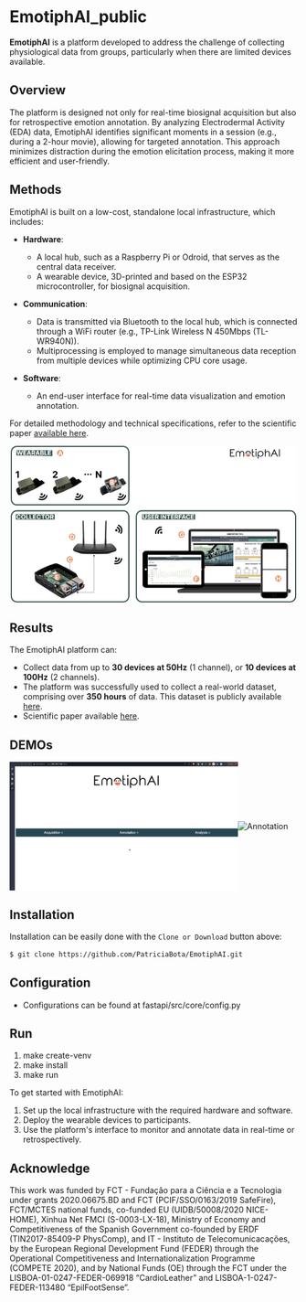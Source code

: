 # EmotiphAI_public

**EmotiphAI** is a platform developed to address the challenge of collecting physiological data from groups, particularly when there are limited devices available.

## Overview

The platform is designed not only for real-time biosignal acquisition but also for retrospective emotion annotation. By analyzing Electrodermal Activity (EDA) data, EmotiphAI identifies significant moments in a session (e.g., during a 2-hour movie), allowing for targeted annotation. This approach minimizes distraction during the emotion elicitation process, making it more efficient and user-friendly.

## Methods

EmotiphAI is built on a low-cost, standalone local infrastructure, which includes:

- **Hardware**:
  - A local hub, such as a Raspberry Pi or Odroid, that serves as the central data receiver.
  - A wearable device, 3D-printed and based on the ESP32 microcontroller, for biosignal acquisition.

- **Communication**:
  - Data is transmitted via Bluetooth to the local hub, which is connected through a WiFi router (e.g., TP-Link Wireless N 450Mbps (TL-WR940N)).
  - Multiprocessing is employed to manage simultaneous data reception from multiple devices while optimizing CPU core usage.

- **Software**:
  - An end-user interface for real-time data visualization and emotion annotation.

For detailed methodology and technical specifications, refer to the scientific paper [available here](https://link.springer.com/article/10.1007/s00521-022-07191-8).

<div align="center">
  <img src="static/images/emotiphai_infrastructure.png" alt="emotiphai_infrastructure" width="500"/>
</div>

## Results

The EmotiphAI platform can:

- Collect data from up to **30 devices at 50Hz** (1 channel), or **10 devices at 100Hz** (2 channels).
- The platform was successfully used to collect a real-world dataset, comprising over **350 hours** of data. This dataset is publicly available [here](https://github.com/PatriciaBota/g-rex_public).
- Scientific paper available [here](https://link.springer.com/article/10.1007/s00521-022-07191-8).

## DEMOs
<div style="display: flex; justify-content: center; align-items: center;">
  <img src="static/images/aquisition.gif" alt="Aquisition" width="400"/>
  <img src="static/images/annotation.gif" alt="Annotation" width="400"/>
</div>

## Installation
Installation can be easily done with the `Clone or Download` button above:

```bash
$ git clone https://github.com/PatriciaBota/EmotiphAI.git
```

## Configuration
- Configurations can be found at fastapi/src/core/config.py

## Run
1. make create-venv
1. make install
2. make run

To get started with EmotiphAI:

1. Set up the local infrastructure with the required hardware and software.
2. Deploy the wearable devices to participants.
3. Use the platform's interface to monitor and annotate data in real-time or retrospectively.

## Acknowledge
This work was funded by FCT - Fundação para a Ciência e a Tecnologia under grants 2020.06675.BD and FCT (PCIF/SSO/0163/2019 SafeFire), FCT/MCTES national funds, co-funded EU (UIDB/50008/2020 NICE-HOME), Xinhua Net FMCI (S-0003-LX-18), Ministry of Economy and Competitiveness of the Spanish Government co-founded by ERDF (TIN2017-85409-P PhysComp), and IT - Instituto de Telecomunicacações, by the European Regional Development Fund (FEDER) through the Operational Competitiveness and Internationalization Programme (COMPETE 2020), and by National Funds (OE) through the FCT under the LISBOA-01-0247-FEDER-069918 “CardioLeather” and LISBOA-1-0247-FEDER-113480 “EpilFootSense”.
